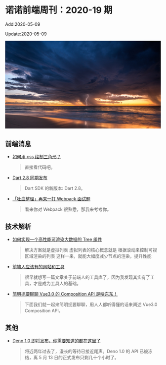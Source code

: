 <!--
 * @Description: 2020-19
 * @Author: zoeblow
 * @Email: wangfuyuan@nnuo.com
 * @Date: 2020-05-09 10:10:25
 * @LastEditors: zoeblow
 * @LastEditTime: 2020-05-09 14:46:38
 * @FilePath: \nuofe-weekly\2020\weekly-19.md
 -->

# 诺诺前端周刊：2020-19 期

Add:2020-05-09

Update:2020-05-09

![202019](../images/2020/202019.jpg)

## 前端消息

- [如何用 css 绘制三角形？](https://segmentfault.com/a/1190000022543606)

  > 直接看代码吧。

- [Dart 2.8 同期发布](https://mp.weixin.qq.com/s/-kknoeIq0hJfIHTB190ppQ)

  > Dart SDK 的新版本: Dart 2.8。

- [「吐血整理」再来一打 Webpack 面试题](https://mp.weixin.qq.com/s/f1ON5SiLR9lpmbdcjVTI_Q)

  > 看来你对 Webpack 很熟悉，那我来考考你。

## 技术解析

- [如何实现一个高性能可渲染大数据的 Tree 组件](https://mp.weixin.qq.com/s/5prYmlNfAnihlZSmWh7-0A)

  > 解决方案就是虚拟列表 虚拟列表的核心概念就是 根据滚动来控制可视区域渲染的列表 这样一来，就能大幅度减少节点的渲染，提升性能

- [前端人应该有的网站和工具](https://segmentfault.com/a/1190000022539858)

  > 很早就想写一篇文章关于前端人的工具库了，因为我发现其实有了工具，才是成为工具人的基础。

- [简明扼要聊聊 Vue3.0 的 Composition API 是啥东东！](https://juejin.im/post/5eb17a0fe51d454dd60cfe0f)

  > 下面我们就一起来简明扼要聊聊，用人人都听得懂的话来阐述 Vue3.0 Composition API。

<!-- ## 业界新闻

- [BootStrap 5.0 将放弃支持 IE](https://mp.weixin.qq.com/s/r8DVkzl7gfFm2YSmGHC4-g)

  > 最近，BootStrap 团队成员 XhmikosR 在 GitHub 上透露，BS 5 将放弃支持 IE 浏览器。 -->

## 其他

- [Deno 1.0 即将发布，你需要知道的都在这里了](https://mp.weixin.qq.com/s/YZ39X_-nij-8Hl8vwsFBJA)

  > 将近两年过去了，漫长的等待已接近尾声。Deno 1.0 的 API 已被冻结，离 5 月 13 日的正式发布只剩几十个小时了。
